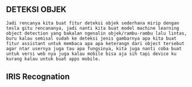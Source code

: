 ## DETEKSI OBJEK 

    Jadi rencanya kita buat fitur deteksi objek sederhana mirip dengan tesla gitu rencananya, jadi nanti kita buat model machine learning object detection yang bakalan ngenalin objek/rambu-rambu lalu lintas, buru kalau semisal sudah ke deteksi jenis gambarnya apa kita buat fitur assistant untuk membaca apa apa keterangn dari object tersebut agar ntar usernya juga tau apa fungsinya, kita juga nanti coba buat untuk versi web nya juga kalau mobile bisa aja sih tapi device ku kurang kalau untuk buat apps mobile.



## IRIS Recognation

